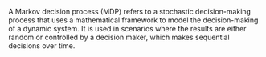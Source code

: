 A Markov decision process (MDP) refers to a stochastic decision-making process that uses a mathematical framework to model the decision-making of a dynamic system. It is used in scenarios where the results are either random or controlled by a decision maker, which makes sequential decisions over time.
